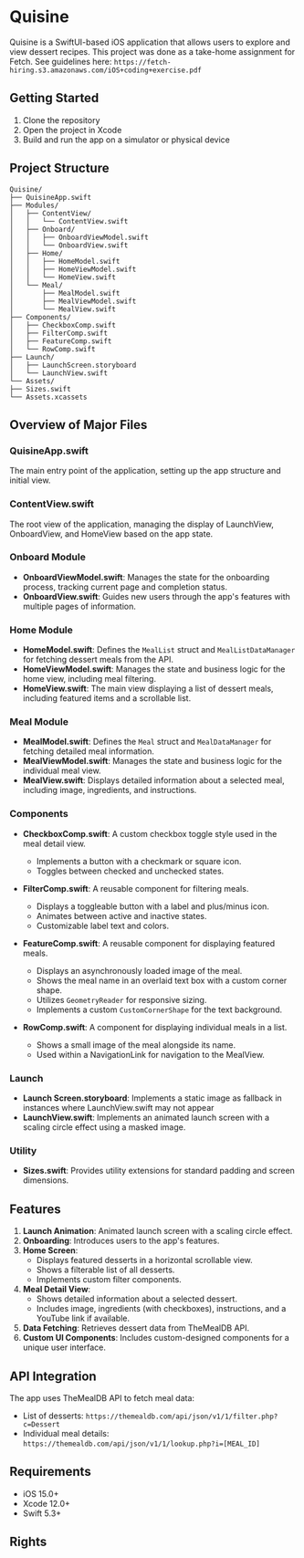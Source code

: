 # Quisine

Quisine is a SwiftUI-based iOS application that allows users to explore and view dessert recipes.
This project was done as a take-home assignment for Fetch. See guidelines here: `https://fetch-hiring.s3.amazonaws.com/iOS+coding+exercise.pdf`

## Getting Started

1. Clone the repository
2. Open the project in Xcode
3. Build and run the app on a simulator or physical device

## Project Structure

```
Quisine/
├── QuisineApp.swift
├── Modules/
│   ├── ContentView/
│   │   └── ContentView.swift
│   ├── Onboard/
│   │   ├── OnboardViewModel.swift
│   │   └── OnboardView.swift
│   ├── Home/
│   │   ├── HomeModel.swift
│   │   ├── HomeViewModel.swift
│   │   └── HomeView.swift
│   └── Meal/
│       ├── MealModel.swift
│       ├── MealViewModel.swift
│       └── MealView.swift
├── Components/
│   ├── CheckboxComp.swift
│   ├── FilterComp.swift
│   ├── FeatureComp.swift
│   └── RowComp.swift
├── Launch/
│   ├── LaunchScreen.storyboard
│   └── LaunchView.swift
└── Assets/
├── Sizes.swift
└── Assets.xcassets
```

## Overview of Major Files

### QuisineApp.swift
The main entry point of the application, setting up the app structure and initial view.

### ContentView.swift
The root view of the application, managing the display of LaunchView, OnboardView, and HomeView based on the app state.

### Onboard Module
- **OnboardViewModel.swift**: Manages the state for the onboarding process, tracking current page and completion status.
- **OnboardView.swift**: Guides new users through the app's features with multiple pages of information.

### Home Module
- **HomeModel.swift**: Defines the `MealList` struct and `MealListDataManager` for fetching dessert meals from the API.
- **HomeViewModel.swift**: Manages the state and business logic for the home view, including meal filtering.
- **HomeView.swift**: The main view displaying a list of dessert meals, including featured items and a scrollable list.

### Meal Module
- **MealModel.swift**: Defines the `Meal` struct and `MealDataManager` for fetching detailed meal information.
- **MealViewModel.swift**: Manages the state and business logic for the individual meal view.
- **MealView.swift**: Displays detailed information about a selected meal, including image, ingredients, and instructions.

### Components
- **CheckboxComp.swift**: A custom checkbox toggle style used in the meal detail view.
  - Implements a button with a checkmark or square icon.
  - Toggles between checked and unchecked states.

- **FilterComp.swift**: A reusable component for filtering meals.
  - Displays a toggleable button with a label and plus/minus icon.
  - Animates between active and inactive states.
  - Customizable label text and colors.

- **FeatureComp.swift**: A reusable component for displaying featured meals.
  - Displays an asynchronously loaded image of the meal.
  - Shows the meal name in an overlaid text box with a custom corner shape.
  - Utilizes `GeometryReader` for responsive sizing.
  - Implements a custom `CustomCornerShape` for the text background.

- **RowComp.swift**: A component for displaying individual meals in a list.
  - Shows a small image of the meal alongside its name.
  - Used within a NavigationLink for navigation to the MealView.

### Launch
- **Launch Screen.storyboard**: Implements a static image as fallback in instances where LaunchView.swift may not appear
- **LaunchView.swift**: Implements an animated launch screen with a scaling circle effect using a masked image.

### Utility
- **Sizes.swift**: Provides utility extensions for standard padding and screen dimensions.

## Features

1. **Launch Animation**: Animated launch screen with a scaling circle effect.
2. **Onboarding**: Introduces users to the app's features.
3. **Home Screen**: 
   - Displays featured desserts in a horizontal scrollable view.
   - Shows a filterable list of all desserts.
   - Implements custom filter components.
4. **Meal Detail View**:
   - Shows detailed information about a selected dessert.
   - Includes image, ingredients (with checkboxes), instructions, and a YouTube link if available.
5. **Data Fetching**: Retrieves dessert data from TheMealDB API.
6. **Custom UI Components**: Includes custom-designed components for a unique user interface.

## API Integration

The app uses TheMealDB API to fetch meal data:
- List of desserts: `https://themealdb.com/api/json/v1/1/filter.php?c=Dessert`
- Individual meal details: `https://themealdb.com/api/json/v1/1/lookup.php?i=[MEAL_ID]`

## Requirements

- iOS 15.0+
- Xcode 12.0+
- Swift 5.3+

## Rights

